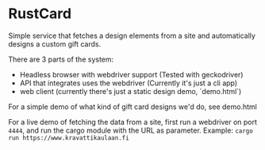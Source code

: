 # RustCard

Simple service that fetches a design elements from a site and automatically designs a
custom gift cards.

There are 3 parts of the system: 
- Headless browser with webdriver support (Tested with geckodriver)
- API that integrates uses the webdriver (Currently it's just a cli app)
- web client (currently there's just a static design demo, ´demo.html`)

For a simple demo of what kind of gift card designs we'd do, see demo.html

For a live demo of fetching the data from a site, first run a webdriver on port `4444`, and run the cargo module with the URL as parameter.
Example: `cargo run https://www.kravattikaulaan.fi`
